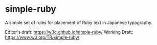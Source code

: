 # simple-ruby
A simple set of rules for placement of Ruby text in Japanese typography.

Editor's draft: https://w3c.github.io/simple-ruby/
Working Draft: https://www.w3.org/TR/simple-ruby/

